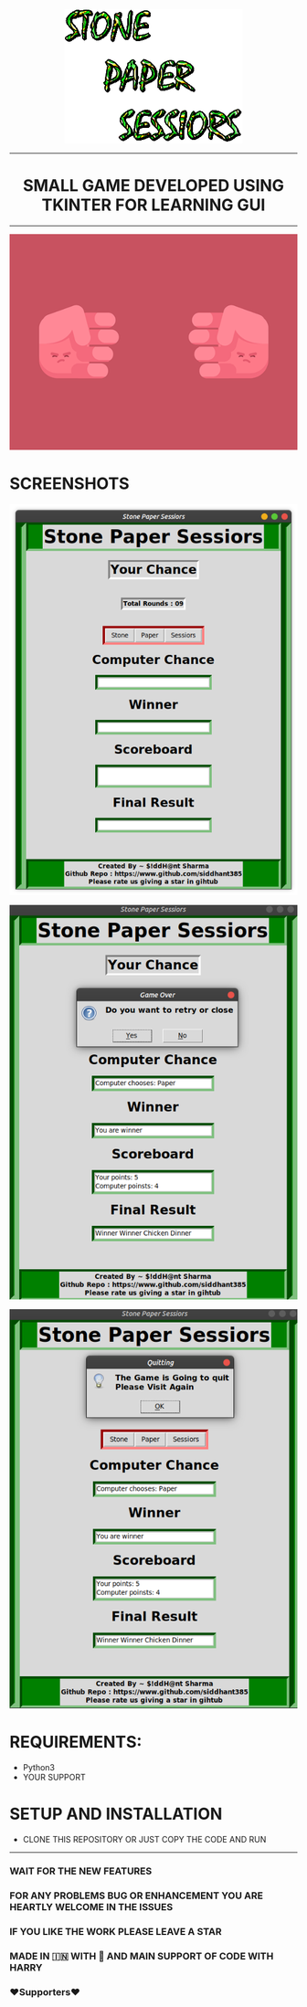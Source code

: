 
<p align="center">
  <img src="resources/text.gif"></img>
</p>

-------------
<h1 align = "center">SMALL GAME DEVELOPED USING TKINTER FOR LEARNING GUI</h1>
 
--------------
<p align="center">
  <img src="resources/stonepaper.gif"></img>
 </p>
 
 
# SCREENSHOTS
![Alt text](resources/Screenshot1.png?raw=true "screeen1")

![Alt text](resources/Screenshot2.png?raw=true "screen2")

![Alt text](resources/Screenshot3.png?raw=true "screen3")


# REQUIREMENTS:
+ Python3
+ YOUR SUPPORT

# SETUP AND INSTALLATION

+ CLONE THIS REPOSITORY OR JUST COPY THE CODE AND RUN
----------

### WAIT FOR THE NEW FEATURES
### FOR ANY PROBLEMS BUG OR ENHANCEMENT YOU ARE HEARTLY WELCOME IN THE ISSUES
### IF YOU LIKE THE WORK PLEASE LEAVE A STAR
### MADE IN 🇮🇳 WITH 💖 AND MAIN SUPPORT OF CODE WITH HARRY
### ❤️Supporters❤️

